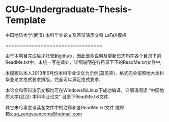 CUG-Undergraduate-Thesis-Template
=================================

中国地质大学(武汉) 本科毕业论文及答辩演示文稿 LaTeX模板

=================================

由于本项目完成后才托管到github，因此很多说明及更新日志均在各个目录下的ReadMe.txt中，未统一写在此处，详细说明在各目录下下的ReadMe.txt文件中;





本模板以本人2013年6月份本科毕业论文为示例(莫见笑)，格式完全按照地大本科毕业论文格式要求排版，完全可以满足格式要求.



本论文和答辩演示文稿均可在Windows和Linux下成功编译，详细请阅读 “中国地质大学(武汉) 本科毕业论文” 目录下ReadMe.txt文件.


其它未尽事宜请读各文件中的注释和各ReadMe.txt文件 
						或邮箱:cug_yangyuancong@hotmail.com
